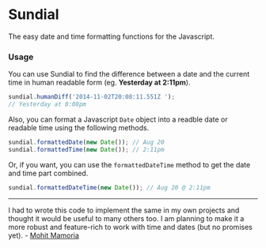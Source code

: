 Sundial
=======

The easy date and time formatting functions for the Javascript.

### Usage

You can use Sundial to find the difference between a date and the current time in human readable form (eg. **Yesterday at 2:11pm**).

```js
sundial.humanDiff('2014-11-02T20:08:11.551Z ');
// Yesterday at 8:08pm
```

Also, you can format a Javascript `Date` object into a readble date or readable time using the following methods.

```js
sundial.formattedDate(new Date()); // Aug 20
sundial.formattedTime(new Date()); // 2:11pm
```

Or, if you want, you can use the `formattedDateTime` method to get the date and time part combined.

```js
sundial.formattedDateTime(new Date()); // Aug 20 @ 2:11pm
```

***

I had to wrote this code to implement the same in my own projects and thought it would be useful to many others too. I am planning to make it a more robust and feature-rich to work with time and dates (but no promises yet). - [Mohit Mamoria](https://twitter.com/mohitmamoria)